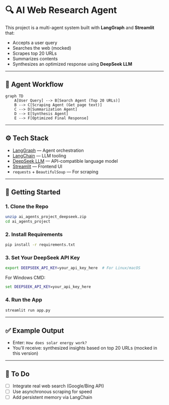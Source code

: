 # 🔍 AI Web Research Agent

This project is a multi-agent system built with **LangGraph** and **Streamlit** that:
- Accepts a user query
- Searches the web (mocked)
- Scrapes top 20 URLs
- Summarizes contents
- Synthesizes an optimized response using **DeepSeek LLM**

---

## 🧠 Agent Workflow

```mermaid
graph TD
    A[User Query] --> B[Search Agent (Top 20 URLs)]
    B --> C[Scraping Agent (Get page text)]
    C --> D[Summarization Agent]
    D --> E[Synthesis Agent]
    E --> F[Optimized Final Response]
```

---

## ⚙️ Tech Stack

- [LangGraph](https://github.com/langchain-ai/langgraph) — Agent orchestration
- [LangChain](https://www.langchain.com/) — LLM tooling
- [DeepSeek LLM](https://deepseek.com/) — API-compatible language model
- [Streamlit](https://streamlit.io/) — Frontend UI
- `requests` + `BeautifulSoup` — For scraping

---

## 🚀 Getting Started

### 1. Clone the Repo

```bash
unzip ai_agents_project_deepseek.zip
cd ai_agents_project
```

### 2. Install Requirements

```bash
pip install -r requirements.txt
```

### 3. Set Your DeepSeek API Key

```bash
export DEEPSEEK_API_KEY=your_api_key_here  # For Linux/macOS
```

For Windows CMD:

```cmd
set DEEPSEEK_API_KEY=your_api_key_here
```

### 4. Run the App

```bash
streamlit run app.py
```

---

## ✅ Example Output

- Enter: `How does solar energy work?`
- You'll receive: synthesized insights based on top 20 URLs (mocked in this version)

---

## 🧪 To Do

- [ ] Integrate real web search (Google/Bing API)
- [ ] Use asynchronous scraping for speed
- [ ] Add persistent memory via LangChain
